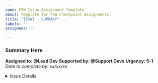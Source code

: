 ```yaml
---
name: FSW Issue Assignment Template
about: Template for FSW Checkpoint Assignments
title: "[FSW] - SUMMARY"
labels: ''
assignees: ''

---
```


### Summary Here
**Assigned to: @Lead Dev** 
**Supported by: @Support Devs**
**Urgency: 5-1**
_Date to complete by: xx/xx/xx_

<details><summary> Issue Details</summary>
<p>

**TODO**

- [ ] Task 1 here
- [ ] Task 2 here

**Consider**
-  Considerations Necessary to Think About

</p>
</details>
